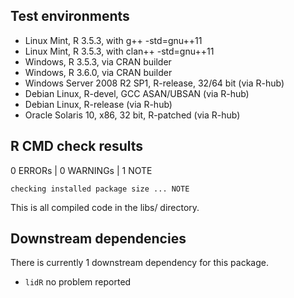 ## Test environments
* Linux Mint, R 3.5.3, with g++ -std=gnu++11
* Linux Mint, R 3.5.3, with clan++ -std=gnu++11
* Windows, R 3.5.3, via CRAN builder
* Windows, R 3.6.0, via CRAN builder
* Windows Server 2008 R2 SP1, R-release, 32/64 bit (via R-hub)
* Debian Linux, R-devel, GCC ASAN/UBSAN (via R-hub)
* Debian Linux, R-release (via R-hub)
* Oracle Solaris 10, x86, 32 bit, R-patched (via R-hub)

## R CMD check results
0 ERRORs | 0 WARNINGs | 1 NOTE

    checking installed package size ... NOTE

This is all compiled code in the libs/ directory.

## Downstream dependencies
There is currently 1 downstream dependency for this package.

* `lidR` no problem reported
